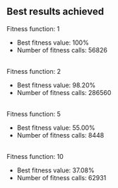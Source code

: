 ## **Best results achieved**
Fitness function: 1   
- Best fitness value: 100%
- Number of fitness calls: 56826

\
Fitness function: 2
- Best fitness value: 98.20%
- Number of fitness calls: 286560

\
Fitness function: 5
- Best fitness value: 55.00%
- Number of fitness calls: 8448

\
Fitness function: 10
- Best fitness value: 37.08%
- Number of fitness calls: 62931
